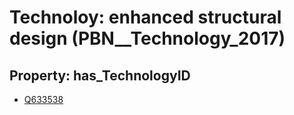 # Technoloy: __enhanced structural design__ (PBN__Technology_2017)

## Property: has_TechnologyID

* [Q633538](Q633538)

